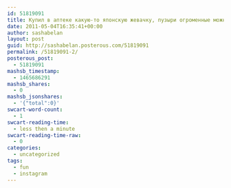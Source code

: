 ```yaml
---
id: 51819091
title: Купил в аптеке какую-то японскую жевачку, пузыри огроменные можно дуть))
date: 2011-05-04T16:35:41+00:00
author: sashabelan
layout: post
guid: http://sashabelan.posterous.com/51819091
permalink: /51819091-2/
posterous_post:
  - 51819091
mashsb_timestamp:
  - 1465686291
mashsb_shares:
  - 0
mashsb_jsonshares:
  - '{"total":0}'
swcart-word-count:
  - 1
swcart-reading-time:
  - less then a minute
swcart-reading-time-raw:
  - 0
categories:
  - uncategorized
tags:
  - fun
  - instagram
---
```

[](http://instagr.am/p/D27Nq/)